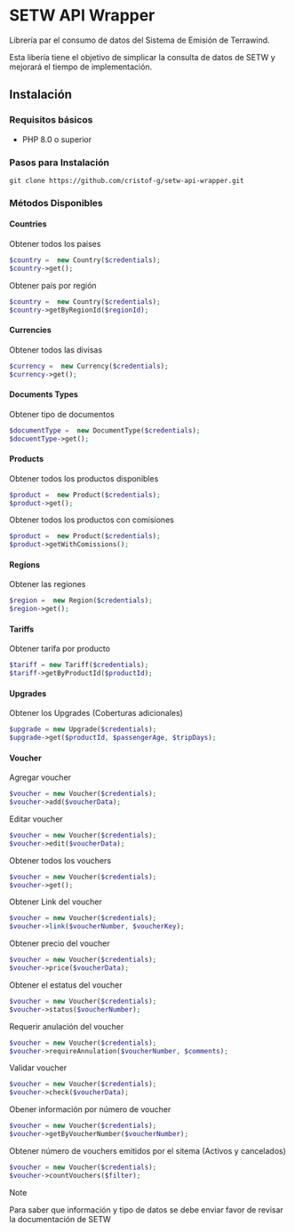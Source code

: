 # SETW API Wrapper

Librería par el consumo de datos del Sistema de Emisión de Terrawind.

Esta libería tiene el objetivo de simplicar la consulta de datos de SETW y mejorará el tiempo de implementación.

## Instalación

### Requisitos básicos
- PHP 8.0 o superior

### Pasos para Instalación
`git clone https://github.com/cristof-g/setw-api-wrapper.git`

### Métodos Disponibles
#### Countries
Obtener todos los paises

```php
$country =  new Country($credentials);
$country->get();
```

Obtener país por región
```php
$country =  new Country($credentials);
$country->getByRegionId($regionId);
```

#### Currencies
Obtener todos las divisas

```php
$currency =  new Currency($credentials);
$currency->get();
```

#### Documents Types
Obtener tipo de documentos

```php
$documentType =  new DocumentType($credentials);
$docuentType->get();
```

#### Products
Obtener todos los productos disponibles

```php
$product =  new Product($credentials);
$product->get();
```

Obtener todos los productos con comisiones

```php
$product =  new Product($credentials);
$product->getWithComissions();
```


#### Regions
Obtener las regiones

```php
$region =  new Region($credentials);
$region->get();
```

#### Tariffs
Obtener tarifa por producto

```php
$tariff = new Tariff($credentials);
$tariff->getByProductId($productId);
```

#### Upgrades
Obtener los Upgrades (Coberturas adicionales)

```php
$upgrade = new Upgrade($credentials);
$upgrade->get($productId, $passengerAge, $tripDays);
```

#### Voucher
Agregar voucher

```php
$voucher = new Voucher($credentials);
$voucher->add($voucherData);
```

Editar voucher

```php
$voucher = new Voucher($credentials);
$voucher->edit($voucherData);
```

Obtener todos los vouchers

```php
$voucher = new Voucher($credentials);
$voucher->get();
```

Obtener Link del voucher

```php
$voucher = new Voucher($credentials);
$voucher->link($voucherNumber, $voucherKey);
```

Obtener precio del voucher

```php
$voucher = new Voucher($credentials);
$voucher->price($voucherData);
```

Obtener el estatus del voucher

```php
$voucher = new Voucher($credentials);
$voucher->status($voucherNumber);
```

Requerir anulación del voucher

```php
$voucher = new Voucher($credentials);
$voucher->requireAnnulation($voucherNumber, $comments);
```

Validar voucher

```php
$voucher = new Voucher($credentials);
$voucher->check($voucherData);
```

Obener información por número de voucher

```php
$voucher = new Voucher($credentials);
$voucher->getByVoucherNumber($voucherNumber);
```

Obtener número de vouchers emitidos por el sitema (Activos y cancelados)

```php
$voucher = new Voucher($credentials);
$voucher->countVouchers($filter);
```

> [!NOTE]
> Para saber que información y tipo de datos se debe enviar favor de revisar la documentación de SETW